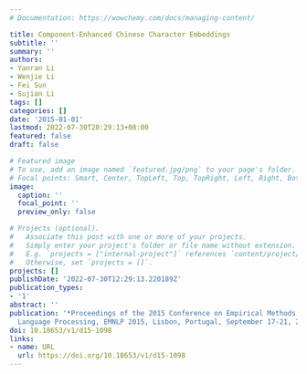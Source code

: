 ```yaml
---
# Documentation: https://wowchemy.com/docs/managing-content/

title: Component-Enhanced Chinese Character Embeddings
subtitle: ''
summary: ''
authors:
- Yanran Li
- Wenjie Li
- Fei Sun
- Sujian Li
tags: []
categories: []
date: '2015-01-01'
lastmod: 2022-07-30T20:29:13+08:00
featured: false
draft: false

# Featured image
# To use, add an image named `featured.jpg/png` to your page's folder.
# Focal points: Smart, Center, TopLeft, Top, TopRight, Left, Right, BottomLeft, Bottom, BottomRight.
image:
  caption: ''
  focal_point: ''
  preview_only: false

# Projects (optional).
#   Associate this post with one or more of your projects.
#   Simply enter your project's folder or file name without extension.
#   E.g. `projects = ["internal-project"]` references `content/project/deep-learning/index.md`.
#   Otherwise, set `projects = []`.
projects: []
publishDate: '2022-07-30T12:29:13.220189Z'
publication_types:
- '1'
abstract: ''
publication: '*Proceedings of the 2015 Conference on Empirical Methods in Natural
  Language Processing, EMNLP 2015, Lisbon, Portugal, September 17-21, 2015*'
doi: 10.18653/v1/d15-1098
links:
- name: URL
  url: https://doi.org/10.18653/v1/d15-1098
---
```

